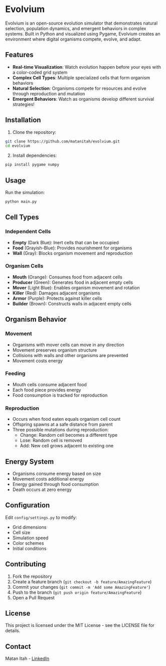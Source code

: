 # Evolvium

Evolvium is an open-source evolution simulator that demonstrates natural selection, population dynamics, and emergent behaviors in complex systems. Built in Python and visualized using Pygame, Evolvium creates an environment where digital organisms compete, evolve, and adapt.

## Features

- **Real-time Visualization**: Watch evolution happen before your eyes with a color-coded grid system
- **Complex Cell Types**: Multiple specialized cells that form organism behaviors
- **Natural Selection**: Organisms compete for resources and evolve through reproduction and mutation
- **Emergent Behaviors**: Watch as organisms develop different survival strategies!

## Installation

1. Clone the repository:
```bash
git clone https://github.com/matanitah/evolvium.git
cd evolvium
```

2. Install dependencies:
```bash
pip install pygame numpy
```

## Usage

Run the simulation:
```bash
python main.py
```

## Cell Types

### Independent Cells
- **Empty** (Dark Blue): Inert cells that can be occupied
- **Food** (Grayish-Blue): Provides nourishment for organisms
- **Wall** (Gray): Blocks organism movement and reproduction

### Organism Cells
- **Mouth** (Orange): Consumes food from adjacent cells
- **Producer** (Green): Generates food in adjacent empty cells
- **Mover** (Light Blue): Enables organism movement and rotation
- **Killer** (Red): Damages adjacent organisms
- **Armor** (Purple): Protects against killer cells
- **Builder** (Brown): Constructs walls in adjacent empty cells

## Organism Behavior

### Movement
- Organisms with mover cells can move in any direction
- Movement preserves organism structure
- Collisions with walls and other organisms are prevented
- Movement costs energy

### Feeding
- Mouth cells consume adjacent food
- Each food piece provides energy
- Food consumption is tracked for reproduction

### Reproduction
- Occurs when food eaten equals organism cell count
- Offspring spawns at a safe distance from parent
- Three possible mutations during reproduction:
  - Change: Random cell becomes a different type
  - Lose: Random cell is removed
  - Add: New cell grows adjacent to existing one

## Energy System
- Organisms consume energy based on size
- Movement costs additional energy
- Energy gained through food consumption
- Death occurs at zero energy

## Configuration

Edit `config/settings.py` to modify:
- Grid dimensions
- Cell size
- Simulation speed
- Color schemes
- Initial conditions

## Contributing

1. Fork the repository
2. Create a feature branch (`git checkout -b feature/AmazingFeature`)
3. Commit your changes (`git commit -m 'Add some AmazingFeature'`)
4. Push to the branch (`git push origin feature/AmazingFeature`)
5. Open a Pull Request

## License

This project is licensed under the MIT License - see the LICENSE file for details.

## Contact

Matan Itah - [LinkedIn](https://www.linkedin.com/in/matan-itah/)